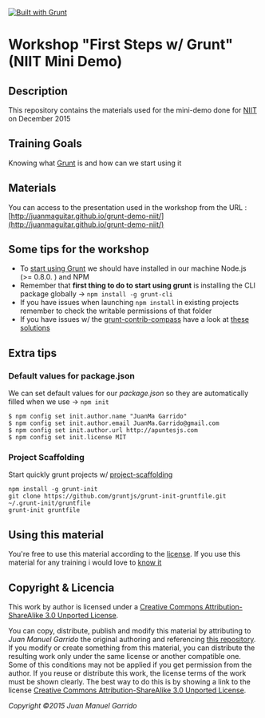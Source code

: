 [![Built with Grunt](https://cdn.gruntjs.com/builtwith.png)](http://gruntjs.com/)

# Workshop "First Steps w/ Grunt" (NIIT Mini Demo) #

## Description ##

This repository contains the materials used for the mini-demo done for [NIIT](http://www.niit.com/en/learning-outsourcing) on December 2015

## Training Goals ##

Knowing what [Grunt](http://gruntjs.com/) is and how can we start using it

## Materials ##

You can access to the presentation used in the workshop from the URL : [http://juanmaguitar.github.io/grunt-demo-niit/](http://juanmaguitar.github.io/grunt-demo-niit/)

## Some tips for the workshop

- To [start using Grunt](http://gruntjs.com/getting-started) we should have installed in our machine Node.js (>= 0.8.0. ) and NPM
- Remember that **first thing to do to start using grunt** is installing the CLI package globally → `npm install -g grunt-cli`
- If you have issues when launching `npm install` in existing projects remember to check the writable permissions of that folder
- If you have issues w/ the [grunt-contrib-compass](https://github.com/gruntjs/grunt-contrib-compass) have a look at [these solutions](http://stackoverflow.com/questions/23042166/grunt-contrib-sass-not-working-with-compass)

## Extra tips

### Default values for package.json

We can set default values for our _package.json_ so they are automatically filled when we use  → `npm init`

    $ npm config set init.author.name "JuanMa Garrido"
    $ npm config set init.author.email JuanMa.Garrido@gmail.com
    $ npm config set init.author.url http://apuntesjs.com
    $ npm config set init.license MIT

### Project Scaffolding

Start quickly grunt projects w/ [project-scaffolding](http://gruntjs.com/project-scaffolding)

    npm install -g grunt-init
    git clone https://github.com/gruntjs/grunt-init-gruntfile.git ~/.grunt-init/gruntfile
    grunt-init gruntfile


## Using this material ##

You're free to use this material according to the [license](http://creativecommons.org/licenses/by-sa/3.0/deed.en). 
If you use this material for any training i would love to [know it](<mailto:JuanMa.Garrido@gmail.com>)

## Copyright & Licencia ##

This work by author is licensed under a [Creative Commons Attribution-ShareAlike 3.0 Unported License](http://creativecommons.org/licenses/by-sa/3.0/deed.en_US).

You can copy, distribute, publish and modify this material by attributing to _Juan Manuel Garrido_ the original authoring and referencing [this repository](https://github.com/juanmaguitar/grunt-workshop). If you modify or create something from this material, you can distribute the resulting work only under the same license or another compatible one. Some of this conditions may not be applied if you get permission from the author.  If you reuse or distribute this work, the license terms of the work must be shown clearly. The best way to do this is by showing a link to the license [Creative Commons Attribution-ShareAlike 3.0 Unported License](http://creativecommons.org/licenses/by-sa/3.0/deed.en_US). 

_Copyright &copy;2015 Juan Manuel Garrido_
